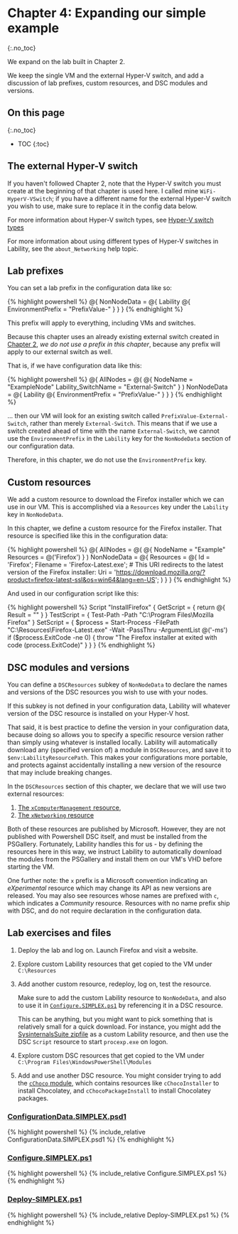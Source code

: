 # Chapter 4: Expanding our simple example
{:.no_toc}

We expand on the lab built in Chapter 2.

We keep the single VM and the external Hyper-V switch,
and add a discussion of lab prefixes, custom resources, and DSC modules and versions.

## On this page
{:.no_toc}

* TOC
{:toc}

## The external Hyper-V switch

If you haven't followed Chapter 2,
note that the Hyper-V switch you must create at the beginning of that chapter is used here.
I called mine `WiFi-HyperV-VSwitch`;
if you have a different name for the external Hyper-V switch you wish to use,
make sure to replace it in the config data below.

For more information about Hyper-V switch types,
see [Hyper-V switch types](../backmatter/concepts/hyperv/switch-types)

For more information about using different types of Hyper-V switches in Lability,
see the `about_Networking` help topic.

## Lab prefixes

You can set a lab prefix in the configuration data like so:

{% highlight powershell %}
@{
    NonNodeData = @{
        Lability @{
            EnvironmentPrefix = "PrefixValue-"
        }
    }
}
{% endhighlight %}

This prefix will apply to everything,
including VMs and switches.

Because this chapter uses an already existing external switch
created in [Chapter 2](../02-Simple),
_we do not use a prefix in this chapter_,
because any prefix will apply to our external switch as well.

That is, if we have configuration data like this:

{% highlight powershell %}
@{
    AllNodes = @(
        @{
            NodeName = "ExampleNode"
            Lability_SwitchName = "External-Switch"
        }
    )
    NonNodeData = @{
        Lability @{
            EnvironmentPrefix = "PrefixValue-"
        }
    }
}
{% endhighlight %}

... then our VM will look for an existing switch called `PrefixValue-External-Switch`,
rather than merely `External-Switch`.
This means that if we use a switch created ahead of time with the name `External-Switch`,
we cannot use the `EnvironmentPrefix` in the `Lability` key for the `NonNodeData` section of our configuration data.

Therefore, in this chapter,
we do not use the `EnvironmentPrefix` key.

## Custom resources

We add a custom resource to download the Firefox installer which we can use in our VM.
This is accomplished via a `Resources` key under the `Lability` key in `NonNodeData`.

In this chapter, we define a custom resource for the Firefox installer.
That resource is specified like this in the configuration data:

{% highlight powershell %}
@{
    AllNodes = @(
        @{
            NodeName = "Example"
            Resources = @('Firefox')
        }
    )
    NonNodeData = @{
        Resources = @(
            Id = 'Firefox';
            Filename = 'Firefox-Latest.exe';
            # This URI redirects to the latest version of the Firefox installer:
            Uri = 'https://download.mozilla.org/?product=firefox-latest-ssl&os=win64&lang=en-US';
        )
    }
}
{% endhighlight %}

And used in our configuration script like this:

{% highlight powershell %}
Script "InstallFirefox" {
    GetScript = { return @{ Result = "" } }
    TestScript = {
        Test-Path -Path "C:\Program Files\Mozilla Firefox"
    }
    SetScript = {
        $process = Start-Process -FilePath "C:\Resources\Firefox-Latest.exe" -Wait -PassThru -ArgumentList @('-ms')
        if ($process.ExitCode -ne 0) {
            throw "The Firefox installer at exited with code $($process.ExitCode)"
        }
    }
}
{% endhighlight %}

## DSC modules and versions

You can define a `DSCResources` subkey of `NonNodeData`
to declare the names and versions of the DSC resources you wish to use with your nodes.

If this subkey is not defined in your configuration data,
Lability will whatever version of the DSC resource is installed on your Hyper-V host.

That said, it is best practice to define the version in your configuration data,
because doing so allows you to specify a specific resource version
rather than simply using whatever is installed locally.
Lability will automatically download any (specified version of) a module in `DSCResources`,
and save it to `$env:LabilityResourcePath`.
This makes your configurations more portable,
and protects against accidentally installing a new version of the resource that may include breaking changes.

In the `DSCResources` section of this chapter,
we declare that we will use two external resources:

1. [The `xComputerManagement` resource](https://github.com/PowerShell/ComputerManagementDsc),
2. [The `xNetworking` resource](https://github.com/PowerShell/NetworkingDsc)

Both of these resources are published by Microsoft.
However, they are not published with Powershell DSC itself,
and must be installed from the PSGallery.
Fortunately, Lability handles this for us -
by defining the resources here in this way,
we instruct Lability to automatically download the modules from the PSGallery
and install them on our VM's VHD before starting the VM.

One further note:
the `x` prefix is a Microsoft convention indicating an _eXperimental_ resource
which may change its API as new versions are released.
You may also see resources whose names are prefixed with `c`,
which indicates a _Community_ resource.
Resources with no name prefix ship with DSC,
and do not require declaration in the configuration data.

## Lab exercises and files

1.  Deploy the lab and log on.
    Launch Firefox and visit a website.

2.  Explore custom Lability resources that get copied to the VM under `C:\Resources`

3.  Add another custom resource, redeploy, log on, test the resource.

    Make sure to add the custom Lability resource to `NonNodeData`,
    and also to use it in [`Configure.SIMPLEX.ps1`](#configuresimplexps1)
    by referencing it in a DSC resource.

    This can be anything,
    but you might want to pick something that is relatively small for a quick download.
    For instance, you might add the [SysinternalsSuite zipfile](https://docs.microsoft.com/en-us/sysinternals/downloads/)
    as a custom Lability resource,
    and then use the DSC `Script` resource to start `procexp.exe` on logon.

4.  Explore custom DSC resources that get copied to the VM under `C:\Program Files\WindowsPowerShell\Modules`

5.  Add and use another DSC resource.
    You might consider trying to add the
    [`cChoco` module](https://github.com/chocolatey/cChoco),
    which contains resources like `cChocoInstaller` to install Chocolatey,
    and `cChocoPackageInstall` to install Chocolatey packages.

### [ConfigurationData.SIMPLEX.psd1](https://github.com/mrled/lability-tutorial/tree/master/04-SimpleExpanded/ConfigurationData.SIMPLEX.psd1)

{% highlight powershell %}
{% include_relative ConfigurationData.SIMPLEX.psd1 %}
{% endhighlight %}

### [Configure.SIMPLEX.ps1](https://github.com/mrled/lability-tutorial/tree/master/04-SimpleExpanded/Configure.SIMPLEX.ps1)

{% highlight powershell %}
{% include_relative Configure.SIMPLEX.ps1 %}
{% endhighlight %}

### [Deploy-SIMPLEX.ps1](https://github.com/mrled/lability-tutorial/tree/master/04-SimpleExpanded/Deploy-SIMPLEX.ps1)

{% highlight powershell %}
{% include_relative Deploy-SIMPLEX.ps1 %}
{% endhighlight %}
